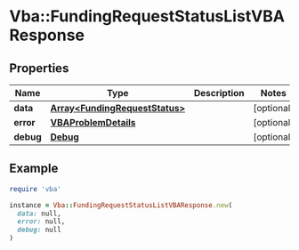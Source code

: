 # Vba::FundingRequestStatusListVBAResponse

## Properties

| Name | Type | Description | Notes |
| ---- | ---- | ----------- | ----- |
| **data** | [**Array&lt;FundingRequestStatus&gt;**](FundingRequestStatus.md) |  | [optional] |
| **error** | [**VBAProblemDetails**](VBAProblemDetails.md) |  | [optional] |
| **debug** | [**Debug**](Debug.md) |  | [optional] |

## Example

```ruby
require 'vba'

instance = Vba::FundingRequestStatusListVBAResponse.new(
  data: null,
  error: null,
  debug: null
)
```

